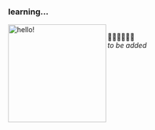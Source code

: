 ### learning...
<img width="200" alt="hello!" align="left" src="https://i.pinimg.com/originals/dc/a0/b7/dca0b7408736551c04f9413cfa74cf92.gif"> <br>
🍰🧸💗🌷🍒🍄 <br>
_to be added_ 


<!--
**mavoruni/mavoruni** is a ✨ _special_ ✨ repository because its `README.md` (this file) appears on your GitHub profile.

Here are some ideas to get you started:

- 🔭 I’m currently working on ...
- 🌱 I’m currently learning ...
- 👯 I’m looking to collaborate on ...
- 🤔 I’m looking for help with ...
- 💬 Ask me about ...
- 📫 How to reach me: ...
- 😄 Pronouns: ...
- ⚡ Fun fact: ...
-->

